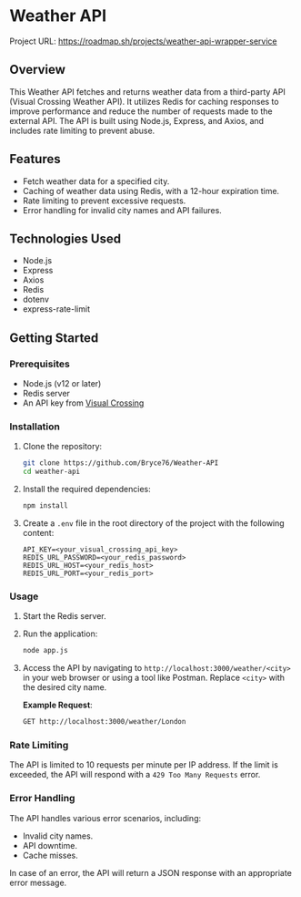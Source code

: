 # Weather API

Project URL: https://roadmap.sh/projects/weather-api-wrapper-service

## Overview

This Weather API fetches and returns weather data from a third-party API (Visual Crossing Weather API). It utilizes Redis for caching responses to improve performance and reduce the number of requests made to the external API. The API is built using Node.js, Express, and Axios, and includes rate limiting to prevent abuse.

## Features

- Fetch weather data for a specified city.
- Caching of weather data using Redis, with a 12-hour expiration time.
- Rate limiting to prevent excessive requests.
- Error handling for invalid city names and API failures.

## Technologies Used

- Node.js
- Express
- Axios
- Redis
- dotenv
- express-rate-limit

## Getting Started

### Prerequisites

- Node.js (v12 or later)
- Redis server
- An API key from [Visual Crossing](https://www.visualcrossing.com/weather-api)

### Installation

1. Clone the repository:

   ```bash
   git clone https://github.com/Bryce76/Weather-API
   cd weather-api
   ```

2. Install the required dependencies:

   ```bash
   npm install
   ```

3. Create a `.env` file in the root directory of the project with the following content:

   ```
   API_KEY=<your_visual_crossing_api_key>
   REDIS_URL_PASSWORD=<your_redis_password>
   REDIS_URL_HOST=<your_redis_host>
   REDIS_URL_PORT=<your_redis_port>
   ```

### Usage

1. Start the Redis server.

2. Run the application:

   ```bash
   node app.js
   ```

3. Access the API by navigating to `http://localhost:3000/weather/<city>` in your web browser or using a tool like Postman. Replace `<city>` with the desired city name.

   **Example Request**:

   ```bash
   GET http://localhost:3000/weather/London
   ```

### Rate Limiting

The API is limited to 10 requests per minute per IP address. If the limit is exceeded, the API will respond with a `429 Too Many Requests` error.

### Error Handling

The API handles various error scenarios, including:

- Invalid city names.
- API downtime.
- Cache misses.

In case of an error, the API will return a JSON response with an appropriate error message.
```